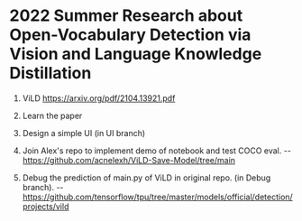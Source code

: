 # 2022 Summer Research about Open-Vocabulary Detection via Vision and Language Knowledge Distillation

1. ViLD https://arxiv.org/pdf/2104.13921.pdf
2. Learn the paper
3. Design a simple UI (in UI branch)
4. Join Alex's repo to implement demo of notebook and test COCO eval. 
-- https://github.com/acnelexh/ViLD-Save-Model/tree/main 

5. Debug the prediction of main.py of ViLD in original repo. (in Debug branch). 
  -- https://github.com/tensorflow/tpu/tree/master/models/official/detection/projects/vild
